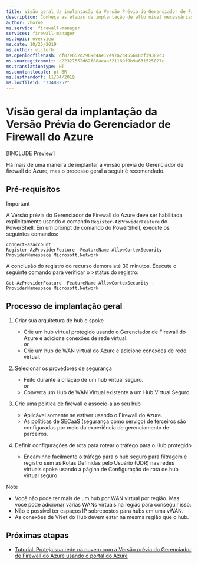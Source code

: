```yaml
---
title: Visão geral da implantação da Versão Prévia do Gerenciador de Firewall do Azure
description: Conheça as etapas de implantação de alto nível necessárias para a versão prévia do Gerenciador de Firewall do Azure
author: vhorne
ms.service: firewall-manager
services: firewall-manager
ms.topic: overview
ms.date: 10/25/2019
ms.author: victorh
ms.openlocfilehash: df87e652d2969d4ae12e97a2b455648cf39382c3
ms.sourcegitcommit: c22327552d62f88aeaa321189f9b9a631525027c
ms.translationtype: HT
ms.contentlocale: pt-BR
ms.lasthandoff: 11/04/2019
ms.locfileid: "73488252"
---
```

# <a name="azure-firewall-manager-preview-deployment-overview"></a>Visão geral da implantação da Versão Prévia do Gerenciador de Firewall do Azure

[!INCLUDE [Preview](../../includes/firewall-manager-preview-notice.md)]

Há mais de uma maneira de implantar a versão prévia do Gerenciador de firewall do Azure, mas o processo geral a seguir é recomendado.

## <a name="prerequisites"></a>Pré-requisitos

> [!IMPORTANT]
> A Versão prévia do Gerenciador de Firewall do Azure deve ser habilitada explicitamente usando o comando `Register-AzProviderFeature` do PowerShell.
>Em um prompt de comando do PowerShell, execute os seguintes comandos:
>
>```azure-powershell
>connect-azaccount
>Register-AzProviderFeature -FeatureName AllowCortexSecurity -ProviderNamespace Microsoft.Network
>```
>A conclusão do registro do recurso demora até 30 minutos. Execute o seguinte comando para verificar o >status do registro:
>
>`Get-AzProviderFeature -FeatureName AllowCortexSecurity -ProviderNamespace Microsoft.Network`



## <a name="general-deployment-process"></a>Processo de implantação geral

1. Criar sua arquitetura de hub e spoke

   - Crie um hub virtual protegido usando o Gerenciador de Firewall do Azure e adicione conexões de rede virtual.<br>*or*<br>
   - Crie um hub de WAN virtual do Azure e adicione conexões de rede virtual.
2. Selecionar os provedores de segurança

   - Feito durante a criação de um hub virtual seguro.<br>*or*<br>
   - Converta um Hub de WAN Virtual existente a um Hub Virtual Seguro.
3. Crie uma política de firewall e associe-a ao seu hub

   - Aplicável somente se estiver usando o Firewall do Azure.
   - As políticas de SECaaS (segurança como serviço) de terceiros são configuradas por meio da experiência de gerenciamento de parceiros.
4. Definir configurações de rota para rotear o tráfego para o Hub protegido

   - Encaminhe facilmente o tráfego para o hub seguro para filtragem e registro sem as Rotas Definidas pelo Usuário (UDR) nas redes virtuais spoke usando a página de Configuração de rota de hub virtual seguro.

> [!NOTE]
> - Você não pode ter mais de um hub por WAN virtual por região. Mas você pode adicionar várias WANs virtuais na região para conseguir isso.
> - Não é possível ter espaços IP sobrepostos para hubs em uma vWAN.
> - As conexões de VNet do Hub devem estar na mesma região que o hub.

## <a name="next-steps"></a>Próximas etapas

- [Tutorial: Proteja sua rede na nuvem com a Versão prévia do Gerenciador de Firewall do Azure usando o portal do Azure](secure-cloud-network.md)